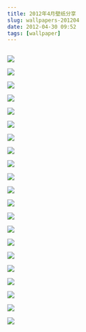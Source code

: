 ```yaml
---
title: 2012年4月壁纸分享
slug: wallpapers-201204
date: 2012-04-30 09:52
tags: [wallpaper]
---
```


<a href="http://anime.desktopnexus.com/wallpaper/1015562/"><img src="http://static.desktopnexus.com/thumbnails/1015562-bigthumbnail.jpg" border="0" alt="" /></a>

<a href="http://videogames.desktopnexus.com/wallpaper/1026620/"><img src="http://static.desktopnexus.com/thumbnails/1026620-bigthumbnail.jpg" border="0"></a>

<a href="http://nature.desktopnexus.com/wallpaper/1037471/"><img src="http://static.desktopnexus.com/thumbnails/1037471-bigthumbnail.jpg" border="0"></a>

<a href="http://nature.desktopnexus.com/wallpaper/1041876/"><img src="http://static.desktopnexus.com/thumbnails/1041876-bigthumbnail.jpg" border="0"></a>

<a href="http://abstract.desktopnexus.com/wallpaper/1042286/"><img src="http://static.desktopnexus.com/thumbnails/1042286-bigthumbnail.jpg" border="0"></a>

<a href="http://anime.desktopnexus.com/wallpaper/1040861/"><img src="http://static.desktopnexus.com/thumbnails/1040861-bigthumbnail.jpg" border="0"></a>

<a href="http://abstract.desktopnexus.com/wallpaper/1038407/"><img src="http://static.desktopnexus.com/thumbnails/1038407-bigthumbnail.jpg" border="0"></a>

<a href="http://abstract.desktopnexus.com/wallpaper/1039281/"><img src="http://static.desktopnexus.com/thumbnails/1039281-bigthumbnail.jpg" border="0"></a>

<a href="http://animals.desktopnexus.com/wallpaper/1040831/"><img src="http://static.desktopnexus.com/thumbnails/1040831-bigthumbnail.jpg" border="0"></a>

<a href="http://abstract.desktopnexus.com/wallpaper/1041299/"><img src="http://static.desktopnexus.com/thumbnails/1041299-bigthumbnail.jpg" border="0"></a>

<a href="http://abstract.desktopnexus.com/wallpaper/1038701/"><img src="http://static.desktopnexus.com/thumbnails/1038701-bigthumbnail.jpg" border="0"></a>

<a href="http://people.desktopnexus.com/wallpaper/1035431/"><img src="http://static.desktopnexus.com/thumbnails/1035431-bigthumbnail.jpg" border="0"></a>

<a href="http://nature.desktopnexus.com/wallpaper/1041310/"><img src="http://static.desktopnexus.com/thumbnails/1041310-bigthumbnail.jpg" border="0"></a>

<a href="http://anime.desktopnexus.com/wallpaper/1039645/"><img src="http://static.desktopnexus.com/thumbnails/1039645-bigthumbnail.jpg" border="0"></a>

<a href="http://abstract.desktopnexus.com/wallpaper/1037359/"><img src="http://static.desktopnexus.com/thumbnails/1037359-bigthumbnail.jpg" border="0"></a>

<a href="http://anime.desktopnexus.com/wallpaper/873920/"><img src="http://static.desktopnexus.com/thumbnails/873920-bigthumbnail.jpg" border="0"></a>

<a href="http://anime.desktopnexus.com/wallpaper/417457/"><img src="http://static.desktopnexus.com/thumbnails/417457-bigthumbnail.jpg" border="0"></a>

<a href="http://anime.desktopnexus.com/wallpaper/1035199/"><img src="http://static.desktopnexus.com/thumbnails/1035199-bigthumbnail.jpg" border="0"></a>

<a href="http://anime.desktopnexus.com/wallpaper/1037672/"><img src="http://static.desktopnexus.com/thumbnails/1037672-bigthumbnail.jpg" border="0"></a>

<a href="http://nature.desktopnexus.com/wallpaper/1031950/"><img src="http://static.desktopnexus.com/thumbnails/1031950-bigthumbnail.jpg" border="0"></a>

<a href="http://people.desktopnexus.com/wallpaper/1032018/"><img src="http://static.desktopnexus.com/thumbnails/1032018-bigthumbnail.jpg" border="0"></a>

<a href="http://abstract.desktopnexus.com/wallpaper/1032519/"><img src="http://static.desktopnexus.com/thumbnails/1032519-bigthumbnail.jpg" border="0"></a>
